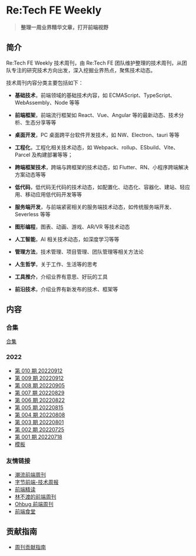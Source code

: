 # Re:Tech FE Weekly

> **整理一周业界精华文章，打开前端视野**

## 简介

Re:Tech FE Weekly 技术周刊，由 Re:Tech FE 团队维护整理的技术周刊，从团队专注的研究技术方向出发，深入挖掘业界热点，聚焦技术动态。

技术周刊内容分类主要包括如下：

- **基础技术**，前端领域的基础技术内容，如 ECMAScript、TypeScript、WebAssembly、Node 等等

- **前端框架**，前端流行框架如 React、Vue、Angular 等的最新动态、技术分析、生态分享等等

- **桌面开发**，PC 桌面跨平台软件开发技术，如 NW、Electron、tauri 等等

- **工程化**，工程化相关技术动态，如 Webpack、rollup、ESbuild、Vite、Parcel 及构建部署等等；

- **跨端框架技术**，跨端与跨框架的技术动态，如 Flutter、RN、小程序跨端解决方案动态等等

- **低代码**，低代码无代码的技术动态，如配置化、动态化、容器化、建站、轻应用、移动应用低代码开发等等

- **服务端开发**，与前端紧密相关的服务端技术动态，如传统服务端开发、Severless 等等

- **图形编程**，图表、动画、游戏、AR/VR 等技术动态

- **人工智能**，AI 相关技术动态，如深度学习等等

- **管理方法**，技术管理、项目管理、团队管理等相关方法论

- **人生哲学**，关于工作、生活等的思考

- **工具推介**，介绍业界有意思、好玩的工具

- **前沿技术**，介绍业界有新发布的技术、框架等

## 内容

### 合集

[合集](https://github.com/retech-fe/weekly/blob/main/articles/category.md)

### 2022
- [第 010 期 20220912](https://github.com/retech-fe/weekly/blob/main/articles/010.md)
- [第 009 期 20220912](https://github.com/retech-fe/weekly/blob/main/articles/009.md)
- [第 008 期 20220905](https://github.com/retech-fe/weekly/blob/main/articles/008.md)
- [第 007 期 20220829](https://github.com/retech-fe/weekly/blob/main/articles/007.md)
- [第 006 期 20220822](https://github.com/retech-fe/weekly/blob/main/articles/006.md)
- [第 005 期 20220815](https://github.com/retech-fe/weekly/blob/main/articles/005.md)
- [第 004 期 20220808](https://github.com/retech-fe/weekly/blob/main/articles/004.md)
- [第 003 期 20220801](https://github.com/retech-fe/weekly/blob/main/articles/003.md)
- [第 002 期 20220725](https://github.com/retech-fe/weekly/blob/main/articles/002.md)
- [第 001 期 20220718](https://github.com/retech-fe/weekly/blob/main/articles/001.md)
- [模板](https://github.com/retech-fe/weekly/blob/main/articles/000.md)

### 友情链接

- [潮流前端周刊](https://github.com/tw93/weekly)
- [字节前端-技术周报](https://juejin.cn/user/4098589725834317)
- [前端精读](https://github.com/ascoders/weekly)
- [林不渡的前端周刊](https://fe-weekly.netlify.app/)
- [Ohbug 前端周刊](https://github.com/ohbug-org/weekly)
- [前端食堂](https://github.com/Geekhyt/weekly)

## 贡献指南

- [周刊贡献指南](https://github.com/retech-fe/weekly/wiki/%E5%91%A8%E5%88%8A%E8%B4%A1%E7%8C%AE%E6%8C%87%E5%8D%97)
